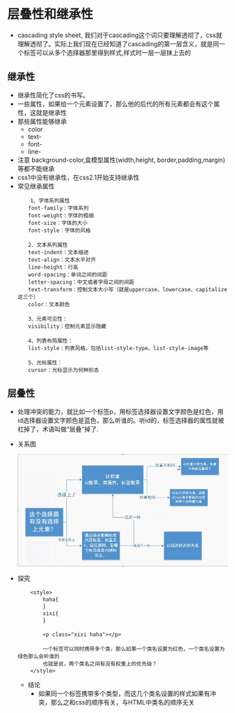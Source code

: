 # 层叠性和继承性

* cascading style sheet, 我们对于cascading这个词只要理解透彻了，css就理解透彻了。实际上我们现在已经知道了cascading的第一层含义，就是同一个标签可以从多个选择器那里得到样式,样式时一层一层抹上去的

## 继承性
* 继承性简化了css的书写。
* 一些属性，如果给一个元素设置了，那么他的后代的所有元素都会有这个属性，这就是继承性
* 那些属性能够继承
    * color
    * text-
    * font-
    * line-
* 注意 background-color,盒模型属性(width,height, border,padding,margin)等都不能继承 
* css1中没有继承性，在css2.1开始支持继承性
* 常见继承属性
    ```
        1、字体系列属性
    　　font-family：字体系列
    　　font-weight：字体的粗细
    　　font-size：字体的大小
    　　font-style：字体的风格
    
    　　2、文本系列属性
    　　text-indent：文本缩进
    　　text-align：文本水平对齐
    　　line-height：行高
    　　word-spacing：单词之间的间距
    　　letter-spacing：中文或者字母之间的间距
    　　text-transform：控制文本大小写（就是uppercase、lowercase、capitalize这三个）
    　　color：文本颜色
    
    　　3、元素可见性：
    　　visibility：控制元素显示隐藏
    
    　　4、列表布局属性：
    　　list-style：列表风格，包括list-style-type、list-style-image等
    
    　　5、光标属性：
    　　cursor：光标显示为何种形态
    ```

## 层叠性
* 处理冲突的能力，就比如一个标签p，用标签选择器设置文字颜色是红色，用id选择器设置文字颜色是蓝色，那么听谁的。听id的，标签选择器的属性就被杠掉了，术语叫做“层叠”掉了. 
* 关系图

    ![](../img/01_CSS层叠性和优先级.png) 
    
* 探究
    ```
        <style>
            haha{
            }
            xixi{
            }
            
            <p class="xixi haha"></p>
            
            一个标签可以同时携带多个类，那么如果一个类名设置为红色，一个类名设置为绿色那么会听谁的
            也就是说，两个类名之间有没有权重上的优先级？
        </style>
    ```   
    * 结论
        * 如果同一个标签携带多个类型，而这几个类名设置的样式如果有冲突，那么之和css的顺序有关，与HTML中类名的顺序无关
   